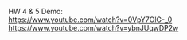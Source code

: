 HW 4 & 5 Demo: <br>
https://www.youtube.com/watch?v=0VpY7OlG-_0 <br>
https://www.youtube.com/watch?v=ybnJUqwDP2w <br>
